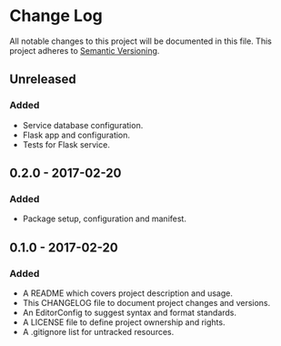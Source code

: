 # Change Log

All notable changes to this project will be documented in this file. This
project adheres to [Semantic Versioning](http://semver.org).

## Unreleased

### Added

  - Service database configuration.
  - Flask app and configuration.
  - Tests for Flask service.

## 0.2.0 - 2017-02-20

### Added

  - Package setup, configuration and manifest.

## 0.1.0 - 2017-02-20

### Added

  - A README which covers project description and usage.
  - This CHANGELOG file to document project changes and versions.
  - An EditorConfig to suggest syntax and format standards.
  - A LICENSE file to define project ownership and rights.
  - A .gitignore list for untracked resources.
